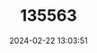 ---
title: "135563"
category: "Coregonus palaea"
draft: false
date: 2024-02-22 13:03:51
languages:
  French: ["Palée"]
  English: ["Three Lakes Whitefish"]
---